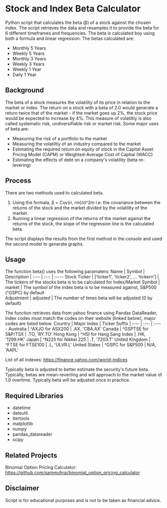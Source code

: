 # Stock and Index Beta Calculator #
Python script that calculates the beta (β) of a stock against the chosen index. The script retrieves the data and resamples it to provide the beta for 6 different timeframes and frequencies. The beta is calculated boy using both a formula and linear regression. 
The betas calculated are:
* Monthly 5 Years
* Weekly 5 Years
* Monthly 3 Years
* Weekly 3 Years
* Weekly 1 Year
* Daily 1 Year

## Background ##
The beta of a stock measures the volatility of its price in relation to the market or index. The return on a stock with a beta of 2.0 would generate a return twice that of the market - if the market goes up 2%, the stock price would be expected to increase by 4%. This measure of volatiltiy is also called systematic risk, undiversifiable risk or market risk.
Some major uses of beta are:
* Measuring the risk of a portfolio to the market
* Measuring the volatiltiy of an industry compared to the market
* Estimating the required return on equity of stock in the Capital Asset Pricing Model (CAPM) or Weighted-Average Cost of Captial (WACC)
* Estimating the effects of debt on a company's volatility (beta re-levering)

## Process ##
There are two methods used to calculated beta. 
1. Using the formala, β = Cov(ri, rm)/σ^2m i.e. the covariance between the returns of the stock and the market divided by the volatility of the market.   
2. Running a linear regression of the returns of the market against the returns of the stock, the slope of the regression line is the calculated beta.

The script displays the results from the first method in the console and used the second model to generate graphs.

## Usage ##
The function beta() uses the following paramaters:
Name | Symbol | Description
| :--- | :--: | :----
Stock Ticker | ['ticker1', 'ticker2', ... 'tickern'] | The tickers of the stocks beta is to be calculated for
Index/Market Symbol | market | The symbol of the index beta is to be measured against, S&P500 (^GSPC) by default  
Adjustment | adjusted | The number of times beta will be adjusted (0 by default)

The function retrieves data from yahoo finance using Pandas DataReader, index codes must match the codes on their website (linked below), major codes are listed below.
Country | Major Index | Ticker Suffix
| :--- | :--: | :----
Australia | ^AXJO for ASX200 | .AX, 'CBA.AX'
Canada | ^GSPTSE for S&P/TSX | .TO, 'RY.TO' 
Hong Kong | ^HSI for Hang Sang Index | .HK, '1299.HK'
Japan | ^N225 for Nikkei 225 | .T, '7203.T'
United Kingdom | ^FTSE for FTSE100 | .L, 'ULVR.L'
United States | ^GSPC for S&P500 | N/A, 'AAPL'

List of all indexes: https://finance.yahoo.com/world-indices

Typically beta is adjusted to better estimate the security's future beta. Typically, betas are mean-reverting and will approach to the market value of 1.0 overtime. Typically beta will be adjusted once in practice.

## Required Libraries ##
* datetime
* dateutil
* itertools
* matplotlib
* numpy
* pandas_datareader
* scipy

## Related Projects ##
Binomial Option Pricing Calculator: https://github.com/sammuhrai/binomial_option_pricing_calculator

## Disclaimer ##
Script is for educational purposes and is not to be taken as financial advice.

